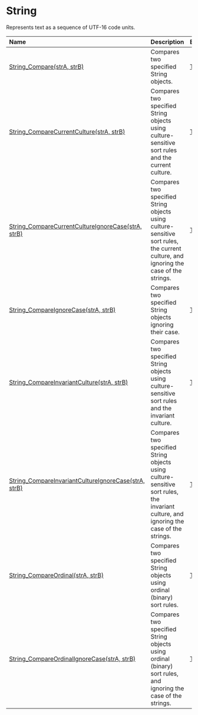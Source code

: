 # String

Represents text as a sequence of UTF-16 code units.


| Name | Description | Example |
| :--- | :---------- | :------ |
| [String_Compare(strA, strB)](/string-compare) | Compares two specified String objects. | [Try it]()|
| [String_CompareCurrentCulture(strA, strB)](/string-compare-current-culture) | Compares two specified String objects using culture-sensitive sort rules and the current culture. | [Try it]()|
| [String_CompareCurrentCultureIgnoreCase(strA, strB)](/string-compare-current-culture-ignore-case) | Compares two specified String objects using culture-sensitive sort rules, the current culture, and ignoring the case of the strings. | [Try it]()|
| [String_CompareIgnoreCase(strA, strB)](/string-compare-ignore-case) | Compares two specified String objects ignoring their case. | [Try it]()|
| [String_CompareInvariantCulture(strA, strB)](/string-compare-invariant-culture) | Compares two specified String objects using culture-sensitive sort rules and the invariant culture. | [Try it]()|
| [String_CompareInvariantCultureIgnoreCase(strA, strB)](/string-compare-invariant-culture-ignore-case) | Compares two specified String objects using culture-sensitive sort rules, the invariant culture, and ignoring the case of the strings. | [Try it]()|
| [String_CompareOrdinal(strA, strB)](/string-compare-ordinal) | Compares two specified String objects using ordinal (binary) sort rules. | [Try it]()|
| [String_CompareOrdinalIgnoreCase(strA, strB)](/string-compare-ordinal-ignore-case) | Compares two specified String objects using ordinal (binary) sort rules, and ignoring the case of the strings. | [Try it]()|
